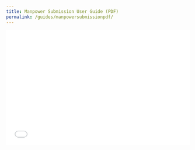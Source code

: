 ```yaml
---
title: Manpower Submission User Guide (PDF)
permalink: /guides/manpowersubmissionpdf/
---
```


<!--<iframe src=”/guides/EssentialManpowerRegistrationGuide.pdf" width=”100%” height=”100%”></iframe>-->
<iframe width="100%" height="315" src="/guides/EssentialManpowerRegistrationGuide.pdf" frameborder="0" allow="accelerometer; autoplay; encrypted-media; gyroscope; picture-in-picture" allowfullscreen></iframe>